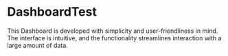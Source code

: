 # DashboardTest
This Dashboard is developed with simplicity and user-friendliness in mind. The interface is intuitive, and the functionality streamlines interaction with a large amount of data.
